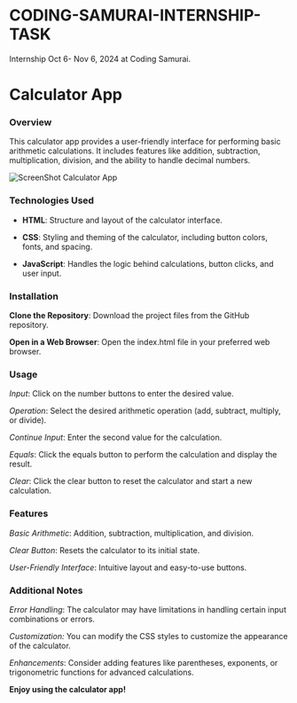 # CODING-SAMURAI-INTERNSHIP-TASK
Internship Oct 6- Nov 6, 2024 at Coding Samurai.  



  

# Calculator App

  

### Overview

This calculator app provides a user-friendly interface for performing basic arithmetic calculations. It includes features like addition, subtraction, multiplication, division, and the ability to handle decimal numbers.

![ScreenShot Calculator App](https://ibb.co/kKs3whw)
  

### Technologies Used

* **HTML**: Structure and layout of the calculator interface.

* **CSS**: Styling and theming of the calculator, including button colors, fonts, and spacing.

* **JavaScript**: Handles the logic behind calculations, button clicks, and user input.

### Installation

**Clone the Repository**: Download the project files from the GitHub repository.

**Open in a Web Browser**: Open the index.html file in your preferred web browser.

### Usage

*Input*: Click on the number buttons to enter the desired value.

*Operation*: Select the desired arithmetic operation (add, subtract, multiply, or divide).

*Continue Input*: Enter the second value for the calculation.

*Equals*: Click the equals button to perform the calculation and display the result.

*Clear*: Click the clear button to reset the calculator and start a new calculation.

### Features

*Basic Arithmetic*: Addition, subtraction, multiplication, and division.

*Clear Button*: Resets the calculator to its initial state.

*User-Friendly Interface*: Intuitive layout and easy-to-use buttons.

### Additional Notes

*Error Handling*: The calculator may have limitations in handling certain input combinations or errors.

*Customization:* You can modify the CSS styles to customize the appearance of the calculator.

*Enhancements*: Consider adding features like parentheses, exponents, or trigonometric functions for advanced calculations.

**Enjoy using the calculator app!**
